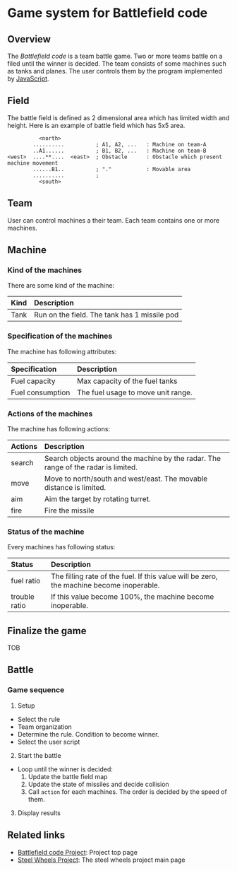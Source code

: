 # Game system for Battlefield code

## Overview
The *Battlefield code* is a team battle game.
Two or more teams battle on a filed until the winner is decided.
The team consists of some machines such as tanks and planes.
The user controls them by the program implemented by [JavaScript](https://en.wikipedia.org/wiki/JavaScript).

## Field
The battle field is defined as 2 dimensional area which has limited width and height.
Here is an example of battle field which has 5x5 area.
````
          <north>
        ..........          ; A1, A2, ...   : Machine on team-A
        ..A1......          ; B1, B2, ...   : Machine on team-B
<west>  ....**....  <east>  ; Obstacle      : Obstacle which present machine movement
        ......B1..          ; "."           : Movable area
        ..........          ;
          <south>
````


## Team
User can control machines a their team.
Each team contains one or more machines.

## Machine

### Kind of the machines
There are some kind of the machine:

|Kind        |Description                            |
|:----       |:----                                  |
|Tank        |Run on the field. The tank has 1 missile pod |

### Specification of the machines
The machine has following attributes:

|Specification |Description                           |
|:----         |:----                                 |
|Fuel capacity |Max capacity of the fuel tanks        |
|Fuel consumption |The fuel usage to move unit range. |

### Actions of the machines
The machine has following actions:

|Actions      |Description                            |
|:----        |:----                                  |
|search       |Search objects around the machine by the radar. The range of the radar is limited. |
|move         |Move to north/south and west/east. The movable distance is limited. |
|aim          |Aim the target by rotating turret. |
|fire         |Fire the missile |

### Status of the machine
Every machines has following status:

|Status       |Description                            |
|:---         |:---                                   |
|fuel ratio   |The filling rate of the fuel. If this value will be zero, the machine become inoperable. |
|trouble ratio | If this value become 100%, the machine become inoperable.|

## Finalize the game
TOB

## Battle
### Game sequence
1. Setup
  * Select the rule
  * Team organization
  * Determine the rule. Condition to become winner.
  * Select the user script
2. Start the battle
  * Loop until the winner is decided:
    1. Update the battle field map
    2. Update the state of missiles and decide collision
    3. Call `action` for each machines. The order is decided by the speed of them.
3. Display results


## Related links
* [Battlefield code Project](https://github.com/steelwheels/BattleFieldCode/blob/master/README.md): Project top page
* [Steel Wheels Project](http://steelwheels.github.io): The steel wheels project main page
